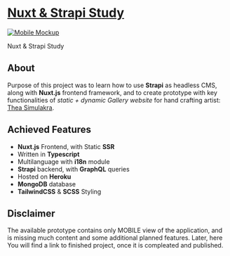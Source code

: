 # [Nuxt & Strapi Study](https://thetarnav.github.io/Nuxt-Strapi-Study/)

[![Mobile Mockup](https://user-images.githubusercontent.com/24491503/109354518-36785400-787e-11eb-9545-05c442e1c445.jpg)](https://thetarnav.github.io/Nuxt-Strapi-Study/)

Nuxt & Strapi Study

## About

Purpose of this project was to learn how to use **Strapi** as headless CMS, along with **Nuxt.js** frontend framework, and to create prototype with key functionalities of _static + dynamic Gallery website_ for hand crafting artist: [Thea Simulakra](https://renkidzielo.pl).

## Achieved Features

-  **Nuxt.js** Frontend, with Static **SSR**
-  Written in **Typescript**
-  Multilanguage with **i18n** module
-  **Strapi** backend, with **GraphQL** queries
-  Hosted on **Heroku**
-  **MongoDB** database
-  **TailwindCSS** & **SCSS** Styling

## Disclaimer

The available prototype contains only MOBILE view of the application, and is missing much content and some additional planned features. Later, here You will find a link to finished project, once it is compleated and published.
